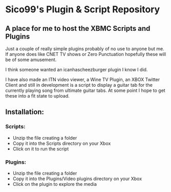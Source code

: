 # Sico99's Plugin & Script Repository #
## A place for me to host the XBMC Scripts and Plugins ##

Just a couple of really simple plugins probably of no use to anyone but me. If anyone does like CNET TV shows or Zero Punctuation hopefully these will be of some amusement.

I think someone wanted an icanhascheezburger plugin I know I did.

I have also made an ITN video viewer, a Wine TV Plugin, an XBOX Twitter Client and still in development is a script to display a guitar tab for the currently playing song from ultimate guitar tabs. At some point I hope to get these into a fit state to upload.

## Installation: ##

### Scripts: ###

  * Unzip the file creating a folder
  * Copy it into the Scripts directory on your Xbox
  * Click on it to run the script

### Plugins: ###

  * Unzip the file creating a folder
  * Copy it into the Plugins/Video plugins directory on your Xbox
  * Click on the plugin to explore the media